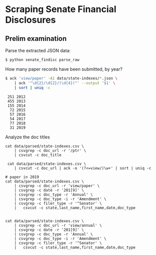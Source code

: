 # Scraping Senate Financial Disclosures



## Prelim examination

Parse the extracted JSON data:

```
$ python senate_findisc parse_raw
```



How many paper records have been submitted, by year?

```sh
$ ack 'view/paper' -A1 data/state-indexes/*.json \
    | ack '"\d{2}/\d{2}/(\d{4})"' --output '$1' \
    | sort | uniq -c
```

```
 251 2012
 455 2013
 155 2014
  72 2015
  57 2016
  54 2017
  77 2018
  31 2019
```

Analyze the doc titles

```
cat data/parsed/state-indexes.csv \
    | csvgrep -c doc_url -r '/ptr' \
    | csvcut -c doc_title

 cat data/parsed/state-indexes.csv \
    | csvcut -c doc_url | ack -o '(?<=view/)\w+' | sort | uniq -c
```

```
# paper in 2019
cat data/parsed/state-indexes.csv \
    | csvgrep -c doc_url -r 'view/paper' \
    | csvgrep -c date -r '201[9]' \
    | csvgrep -c doc_type -r 'Annual' \
    | csvgrep -c doc_type -i -r 'Amendment' \
    | csvgrep -c filer_type -r '^Senator' \
    |   csvcut -c state,last_name,first_name,date,doc_type


cat data/parsed/state-indexes.csv \
    | csvgrep -c doc_url -r 'view/annual' \
    | csvgrep -c date -r '201[9]' \
    | csvgrep -c doc_type -r 'Annual' \
    | csvgrep -c doc_type -i -r 'Amendment' \
    | csvgrep -c filer_type -r '^Senator' \
    |   csvcut -c state,last_name,first_name,date,doc_type

```
